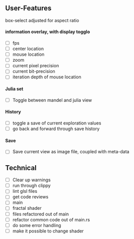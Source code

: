 ## User-Features
box-select adjusted for aspect ratio
#### information overlay, with display togglo
  * [ ] fps
  * [ ] center location
  * [ ] mouse location
  * [ ] zoom
  * [ ] current pixel precision
  * [ ] current bit-precision
  * [ ] iteration depth of mouse location
  
#### Julia set
  * [ ] Toggle between mandel and julia view

#### History
  * [ ] toggle a save of current exploration values
  * [ ] go back and forward through save history
  
#### Save
  * [ ] Save current view as image file, coupled with meta-data

## Technical

  * [ ] Clear up warnings
  * [ ] run through clippy
  * [ ] lint glsl files
  * [ ] get code reviews
   * [ ] main
   * [ ] fractal shader
   * [ ] files refactored out of main
  * [ ] refactor common code out of main.rs
  * [ ] do some error handling
  * [ ] make it possible to change shader
